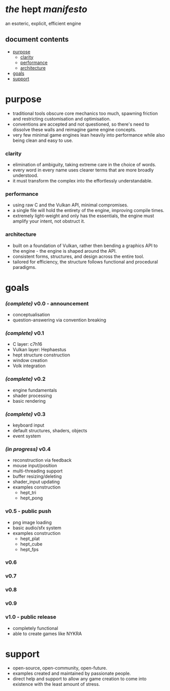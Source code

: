 # *the* **hept** *manifesto*
an esoteric, explicit, efficient engine

## document contents
- [purpose](#purpose)
	- [clarity](#clarity)
	- [performance](#performance)
	- [architecture](#architecture)
- [goals](#goals)
- [support](#support)

# purpose
- traditional tools obscure core mechanics too much, spawning friction and restricting customisation and optimisation.
- conventions are accepted and not questioned, so there's need to dissolve these walls and reimagine game engine concepts.
- very few minimal game engines lean heavily into performance while also being clean and easy to use.

### clarity
- elimination of ambiguity, taking extreme care in the choice of words.
- every word in every name uses clearer terms that are more broadly understood.
- it must transform the complex into the effortlessly understandable.

### performance
- using raw C and the Vulkan API, minimal compromises.
- a single file will hold the entirety of the engine, improving compile times.
- extremely light-weight and only has the essentials, the engine must amplify your intent, not obstruct it.

### architecture
- built on a foundation of Vulkan, rather then bending a graphics API to the engine - the engine is shaped around the API.
- consistent forms, structures, and design across the entire tool.
- tailored for efficiency, the structure follows functional and procedural paradigms.

# goals
### *(complete)* v0.0 - announcement
- conceptualisation
- question-answering via convention breaking
### *(complete)* v0.1
- C layer: c7h16
- Vulkan layer: Hephaestus
- hept structure construction
- window creation
- Volk integration
### *(complete)* v0.2
- engine fundamentals
- shader processing
- basic rendering
### *(complete)* v0.3
- keyboard input
- default structures, shaders, objects
- event system
### *(in progress)* v0.4
- reconstruction via feedback
- mouse input/position
- multi-threading support
- buffer resizing/deleting
- shader_input updating
- examples construction
	- hept_tri
	- hept_pong
### v0.5 - public push
- png image loading
- basic audio/sfx system
- examples construction
	- hept_plat
	- hept_cube
	- hept_fps
### v0.6
### v0.7
### v0.8
### v0.9
### v1.0 - public release
- completely functional
- able to create games like NYKRA

# support
- open-source, open-community, open-future.
- examples created and maintained by passionate people.
- direct help and support to allow any game creation to come into existence with the least amount of stress.
